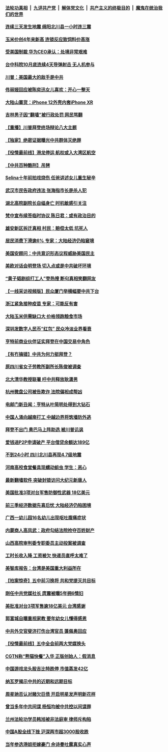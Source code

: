 

####  [法轮功真相](../../../../basic/blob/master/README.md?t=10231702) &nbsp;|&nbsp; [九评共产党](../../../../9ping.md/blob/master/README.md?t=10231702) &nbsp;|&nbsp; [解体党文化](../../../../jtdwh.md/blob/master/README.md?t=10231702)  &nbsp;|&nbsp; [共产主义的终极目的](../../../../gczydzjmd.md/blob/master/README.md?t=10231702) &nbsp;|&nbsp; [魔鬼在统治我们的世界](../../../../mgztzwmdsj.md/blob/master/README.md?t=10231702) 

#### [连续三天发生地震 绵阳北川县一小时连三震](../pages/nsc413/n12496003.md?t=10231702) 

#### [玉米价创4年来新高 连锁反应致饲料价高涨](../pages/nsc413/n12495191.md?t=10231702) 

#### [受美国制裁 华为CEO承认：处境非常艰难](../pages/nsc413/n12495404.md?t=10231702) 


#### [台中科院10月底连续4天导弹射击 无人机参与](../pages/nsc413/n12495732.md?t=10231702) 

#### [川普：美国最大的敌手是中共](../pages/nsc413/n12495501.md?t=10231702) 

#### [佟丽娅回应被陈奕迅女儿喜欢：开心一整天](../pages/nsc413/n12495383.md?t=10231702) 

#### [大陆山寨货：iPhone 12外壳内套iPhone XR](../pages/nsc413/n12495187.md?t=10231702) 

#### [吉林男子因“翻墙”被行政处罚 网民骂翻](../pages/nsc413/n12495184.md?t=10231702) 

#### [【重播】川普拜登终场辩论八大主题](../pages/nsc413/n12476064.md?t=10231702) 

#### [【独家】绝密证据曝光中共群体灭绝罪](../pages/nsc413/n12476368.md?t=10231702) 

#### [【役情最前线】港龙停运 航权或入大湾区航空](../pages/nsc413/n12494821.md?t=10231702) 

#### [【中共百种酷刑】吊铐](../pages/nsc413/n12495099.md?t=10231702) 

#### [Selina十年前拍戏烧伤 任爸讲述女儿重生秘辛](../pages/nsc413/n12494921.md?t=10231702) 

#### [武汉市民告政府违法 张海指市长是杀人犯](../pages/nsc413/n12495048.md?t=10231702) 

#### [湖北高院副院长自缢身亡 时机敏感引关注](../pages/nsc413/n12495004.md?t=10231702) 

#### [梵中宣布续签临时协议 陈日君：或有政治目的](../pages/nsc413/n12494839.md?t=10231702) 

#### [雄安新区拆迁真相 村民：赔偿太低 坑死人](../pages/nsc413/n12494927.md?t=10231702) 

#### [居民消费下滑逾6% 专家：大陆经济仍陷窘境](../pages/nsc413/n12494907.md?t=10231702) 

#### [美国安顾问：中共意识形态议程威胁美国民主](../pages/nsc413/n12494992.md?t=10231702) 

#### [美欧对话会明登场 切入点或是中共破坏环境](../pages/nsc413/n12494942.md?t=10231702) 

#### [“黄子韬剧组打工人”登热搜 断句真相笑翻网友](../pages/nsc413/n12494795.md?t=10231702) 

#### [【一线采访视频版】民众厦门举横幅要中共下台](../pages/nsc413/n12494596.md?t=10231702) 

#### [浙江紧急接种疫苗 专家：可能反有害](../pages/nsc413/n12494509.md?t=10231702) 

#### [大陆玉米供需缺口大 价格领跑粮食市场](../pages/nsc413/n12494651.md?t=10231702) 

#### [深圳发数字人民币“红包” 民众冷淡业界看衰](../pages/nsc413/n12494605.md?t=10231702) 

#### [亨特前商业伙伴证实拜登在中国交易中角色](../pages/nsc413/n12494740.md?t=10231702) 

#### [【有冇搞错】中共为何力挺拜登？](../pages/nsc413/n12494715.md?t=10231702) 

#### [原四川省女子劳教所副所长陈俊被调查](../pages/nsc413/n12492004.md?t=10231702) 

#### [北大清华教授联署 吁中共释放耿潇男](../pages/nsc413/n12494442.md?t=10231702) 

#### [杭州微盘公司被告欺诈 法院偏袒成帮凶](../pages/nsc413/n12494202.md?t=10231702) 

#### [电邮门新丑闻：亨特从叶简明处得到大钻石](../pages/nsc413/n12494300.md?t=10231702) 

#### [中国人涌向越南打工 中越边界将筑墙防外逃](../pages/nsc413/n12494395.md?t=10231702) 

#### [拜登不出门 奥巴马上阵助选 被川普讥讽](../pages/nsc413/n12493823.md?t=10231702) 

#### [爱钱进P2P申请破产 平台借贷余额达189亿](../pages/nsc413/n12493936.md?t=10231702) 

#### [不到24小时 四川北川县再现4.7级地震](../pages/nsc413/n12493182.md?t=10231702) 

#### [河南高校食堂餐具现蠕动蛆虫 学生：恶心](../pages/nsc413/n12493692.md?t=10231702) 

#### [最新翻墙软件 突破封锁访问大纪元新唐人](../pages/nsc413/n11971400.md?t=10231702) 

#### [美国批准3项对台军售防御性武器 18亿美元](../pages/nsc413/n12493768.md?t=10231702) 

#### [前三季经济数据先喜后忧 大陆经济仍陷困境](../pages/nsc413/n12493318.md?t=10231702) 

#### [广西一幼儿园16名幼儿出现呕吐腹痛症状](../pages/nsc413/n12493571.md?t=10231702) 

#### [内蒙商人高凤武：政府勾结法院抢夺百姓财产](../pages/nsc413/n12493406.md?t=10231702) 

#### [山西高院审判委专职委员主动投案被调查](../pages/nsc413/n12493184.md?t=10231702) 

#### [工时长收入降 工资被欠 快递员直呼太难了](../pages/nsc413/n12492621.md?t=10231702) 

#### [美智库报告：台湾是美国重大利益所在](../pages/nsc413/n12493006.md?t=10231702) 

#### [【拍案惊奇】五中前习换将 共和党提灭共目标](../pages/nsc413/n12492665.md?t=10231702) 

#### [刚任中共党媒社长 庹震被曝5年拥6情妇](../pages/nsc413/n12493021.md?t=10231702) 


#### [美批准对台3项军售逾18亿美元 台湾感谢](../pages/nsc413/n12492863.md?t=10231702) 

#### [郭富城自曝重视家教 要年幼女儿懂得感恩](../pages/nsc413/n12492550.md?t=10231702) 

#### [中共外交官斐济打伤台湾官员 蓬佩奥回应](../pages/nsc413/n12492402.md?t=10231702) 

#### [【役情最前线】五中全会前两大党媒换头](../pages/nsc413/n12492234.md?t=10231702) 

#### [CGTN称“熊猫快餐”入华 正版创始人：假消息](../pages/nsc413/n12492302.md?t=10231702) 

#### [中国游戏龙头股吉比特跌停 市值蒸发42亿](../pages/nsc413/n12492380.md?t=10231702) 

#### [纳瓦罗揭示中共的近期和远期目标](../pages/nsc413/n12491926.md?t=10231702) 

#### [周星驰否认对赌欠巨债 开启明星发声明新花样](../pages/nsc413/n12492237.md?t=10231702) 

#### [曾当多年中共间谍 杨恒均被中共控以间谍罪](../pages/nsc413/n12492108.md?t=10231702) 

#### [兰州法轮功学员韩旭被非法庭审 律师斥构陷](../pages/nsc413/n12489159.md?t=10231702) 

#### [中国A股全线下挫 沪深两市超3000股收跌](../pages/nsc413/n12492239.md?t=10231702) 

#### [当年参选港姐拒嫁豪门 佘诗曼吐露真实心声](../pages/nsc413/n12492064.md?t=10231702) 

